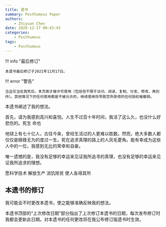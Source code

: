 ```yaml
---
title: 遗书
summary: Posthumous Paper
authors:
    - Zhiyuan Chen
date: 2020-12-17 00:43:43
categories:
    - Posthumous
tags:
    - Posthumous
---
```


!!! info "最后修订"

    本遗书最后修订于2021年11月17日。

!!! error "警告"

    当且仅当在我死后，本页面才被许可使用（包括但不限于访问、阅读、复制、分发、修改、再创作）。其他情况下的任何使用都是不被允许的，继续使用将导致您所获得的任何授权被撤销。

本遗书阐述了我的想法。

首先，请为我感到高兴和喜悦。人生不过百十年时间，我活了这么久，也没什么好悲伤的。死生 命也

地球上有七十亿人，古往今来，曾经生活过的人更难以胜数。然而，绝大多数人都仅仅是碌碌无为的度过一生。死在追求真理的路上的人凤毛菱角。能有幸成为这些人中的一位，我感到无比的荣幸和自豪。

唯一遗憾的是，我没有足够的幸运来见证我所追寻的真理，也没有足够的幸运来见证我所追求的理想。

愿科学技术 解放生产 消饥除贫 使人各得其所

## 本遗书的修订

我可能会不时更改本遗书，使之能够准确反映我的想法。

本遗书顶部的“上次修改日期”部分指出了上次修订本遗书的日期，每次发布修订时我都会更新此日期。对本遗书的任何更改将在我公布修订版遗书时生效。
